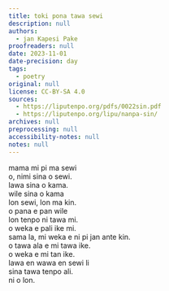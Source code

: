 ```yaml
---
title: toki pona tawa sewi
description: null
authors:
  - jan Kapesi Pake
proofreaders: null
date: 2023-11-01
date-precision: day
tags:
  - poetry
original: null
license: CC-BY-SA 4.0
sources:
  - https://liputenpo.org/pdfs/0022sin.pdf
  - https://liputenpo.org/lipu/nanpa-sin/
archives: null
preprocessing: null
accessibility-notes: null
notes: null
---
```


mama mi pi ma sewi  
o, nimi sina o sewi.  
lawa sina o kama.  
wile sina o kama  
lon sewi, lon ma kin.  
o pana e pan wile  
lon tenpo ni tawa mi.  
o weka e pali ike mi.  
sama la, mi weka e ni pi jan ante kin.  
o tawa ala e mi tawa ike.  
o weka e mi tan ike.  
lawa en wawa en sewi li  
sina tawa tenpo ali.  
ni o lon.